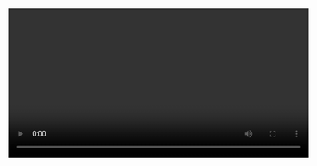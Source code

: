 
<video src="https://github.com/Gwenishere/Gwenishere/blob/master/Video%20Full%20HD%201920x1080%20px.mp4" width=600px >

### Hi there :computer:

<span>My name's *Gwenaëlle*</span>

-  I'm graduated in SEO/Display, e-commerce and digital marketing
-  I can speak French, English, Portuguese, Spanish and Italian
-  I'm student in web development (JS, React, NodeJs, SQL)
-  I like creating little games or stories, animations using Scratch or Codepen, for fun :video_game:
-  I'm a Google Crowdsource member (translation, "teacher" for robots)



[![Top Langs](https://github-readme-stats.vercel.app/api/top-langs/?username=gwenishere)](https://github.com/gwenishere/github-readme-stats)</br>

<img src="https://github.com/Gwenishere/Gwenishere/blob/master/received_416713038940968.gif" height=200px, width=200px> <br>
<q>My motto is: keep on going, never give up</q>

